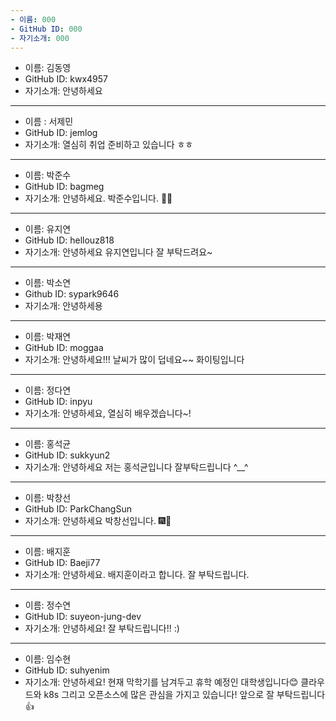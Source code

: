 ```yaml
---
- 이름: 000
- GitHub ID: 000
- 자기소개: 000
---
```

- 이름: 김동영
- GitHub ID: kwx4957
- 자기소개: 안녕하세요
---
- 이름 : 서제민
- GitHub ID: jemlog
- 자기소개: 열심히 취업 준비하고 있습니다 ㅎㅎ
---
- 이름: 박준수
- GitHub ID: bagmeg
- 자기소개: 안녕하세요. 박준수입니다. 🙋‍♂️
---
- 이름: 유지연
- GitHub ID: hellouz818
- 자기소개: 안녕하세요 유지연입니다 잘 부탁드려요~
---
- 이름: 박소연
- Github ID: sypark9646
- 자기소개: 안녕하세용
---
- 이름: 박재연
- GitHub ID: moggaa
- 자기소개: 안녕하세요!!! 날씨가 많이 덥네요~~ 화이팅입니다
---
- 이름: 정다연
- GitHub ID: inpyu
- 자기소개: 안녕하세요, 열심히 배우겠습니다~!
---
- 이름: 홍석균
- GitHub ID: sukkyun2
- 자기소개: 안녕하세요 저는 홍석균입니다 잘부탁드립니다 ^__^
---
- 이름: 박창선
- GitHub ID: ParkChangSun
- 자기소개: 안녕하세요 박창선입니다. 🎆🎇
---
- 이름: 배지훈
- GitHub ID: Baeji77
- 자기소개: 안녕하세요. 배지훈이라고 합니다. 잘 부탁드립니다.
---
- 이름: 정수연
- GitHub ID: suyeon-jung-dev
- 자기소개: 안녕하세요! 잘 부탁드립니다!! :) 
---
- 이름: 임수현
- GitHub ID: suhyenim
- 자기소개: 안녕하세요! 현재 막학기를 남겨두고 휴학 예정인 대학생입니다😊 클라우드와 k8s 그리고 오픈소스에 많은 관심을 가지고 있습니다! 앞으로 잘 부탁드립니다👍
